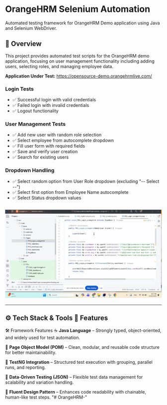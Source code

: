 # OrangeHRM Selenium Automation

Automated testing framework for OrangeHRM Demo application using Java and Selenium WebDriver.



## 🎯 Overview

This project provides automated test scripts for the OrangeHRM demo application, focusing on user management functionality including adding users, selecting roles, and managing employee data.

**Application Under Test:** https://opensource-demo.orangehrmlive.com/



### Login Tests
- ✅ Successful login with valid credentials
- ✅ Failed login with invalid credentials
- ✅ Logout functionality

### User Management Tests
- ✅ Add new user with random role selection
- ✅ Select employee from autocomplete dropdown
- ✅ Fill user form with required fields
- ✅ Save and verify user creation
- ✅ Search for existing users


### Dropdown Handling
- ✅ Select random option from User Role dropdown (excluding "-- Select --")
- ✅ Select first option from Employee Name autocomplete
- ✅ Select Status dropdown values

## !["C:\Users\rahma\IdeaProjects\orangehrm\GIF_Orange.gif"](GIF_Orange.gif)

---

## ⚙️ Tech Stack & Tools 🔑 Features
🛠 Framework Features
☕ **Java Language** – Strongly typed, object-oriented, and widely used for test automation.

🧩 **Page Object Model (POM)** – Clean, modular, and reusable code structure for better maintainability.

🧪 **TestNG Integration** – Structured test execution with grouping, parallel runs, and reporting.

📂 **Data-Driven Testing (JSON)** – Flexible test data management for scalability and variation handling.

🎨 **Fluent Design Pattern** – Enhances code readability with chainable, human-like test steps. "# OrangeHRM-" 
